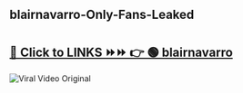 
 ## blairnavarro-Only-Fans-Leaked

# <h2><a href="https://clipsfans.com/blairnavarro&ref=git">🔗 Click to LINKS ⏩⏩ 👉 🟢 blairnavarro </a></h2>

<a href="https://clipsfans.com/blairnavarro&ref=git" rel="nofollow" data-target="animated-image.originalLink"><img src="https://i.ibb.co.com/xMMVF88/686577567.gif" alt="Viral Video Original" style="max-width: 100%; display: inline-block;" data-target="animated-image.originalImage"></a>
